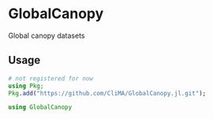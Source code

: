 # GlobalCanopy

Global canopy datasets

## Usage
```julia
# not registered for now
using Pkg;
Pkg.add("https://github.com/CliMA/GlobalCanopy.jl.git");

using GlobalCanopy
```
